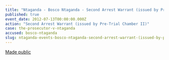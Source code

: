 ```yaml
---
title: "Ntaganda - Bosco Ntaganda - Second Arrest Warrant (issued by Pre-Trial Chamber II)"
published: true
event_date: 2012-07-13T00:00:00.000Z
action: "Second Arrest Warrant (issued by Pre-Trial Chamber II)"
case: the-prosecutor-v-ntaganda
accused: bosco-ntaganda
slug: ntaganda-events-bosco-ntaganda-second-arrest-warrant-(issued-by-pre-trial-chamber-ii)
---
```


[Made public](http://www.icc-cpi.int/iccdocs/doc/doc1441449.pdf)

